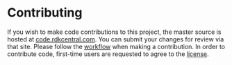 Contributing
============
If you wish to make code contributions to this project, the master source is hosted at [code.rdkcentral.com](https://code.rdkcentral.com/r/#/admin/projects/rdk/components/generic/rdk-oe/meta-rdk-broadband).
You can submit your changes for review via that site.
Please follow the [workflow](https://wiki.rdkcentral.com/display/CMF/Gerrit+Development+Workflow) when making a contribution.
In order to contribute code, first-time users are requested to agree to the [license](https://wiki.rdkcentral.com/signup.action).
